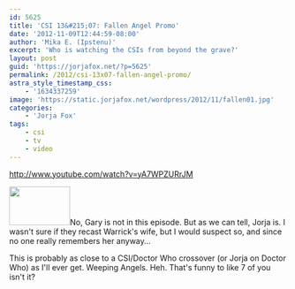 ```yaml
---
id: 5625
title: 'CSI 13&#215;07: Fallen Angel Promo'
date: '2012-11-09T12:44:59-08:00'
author: 'Mika E. (Ipstenu)'
excerpt: 'Who is watching the CSIs from beyond the grave?'
layout: post
guid: 'https://jorjafox.net/?p=5625'
permalink: /2012/csi-13x07-fallen-angel-promo/
astra_style_timestamp_css:
    - '1634337259'
image: 'https://static.jorjafox.net/wordpress/2012/11/fallen01.jpg'
categories:
    - 'Jorja Fox'
tags:
    - csi
    - tv
    - video
---
```


http://www.youtube.com/watch?v=yA7WPZURrJM

<img class="alignleft size-thumbnail wp-image-5626" title="fallen01" src="//static.jorjafox.net/wordpress/2012/11/fallen01-110x70.jpg" alt="" width="110" height="70" />No, Gary is not in this episode. But as we can tell, Jorja is. I wasn't sure if they recast Warrick's wife, but I would suspect so, and since no one really remembers her anyway...

This is probably as close to a CSI/Doctor Who crossover (or Jorja on Doctor Who) as I'll ever get. Weeping Angels. Heh. That's funny to like 7 of you isn't it?